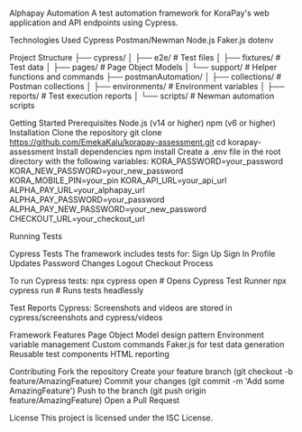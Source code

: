 Alphapay Automation
A test automation framework for KoraPay's web application and API endpoints using Cypress.

Technologies Used
Cypress
Postman/Newman
Node.js
Faker.js
dotenv

Project Structure
├── cypress/
│ ├── e2e/ # Test files
│ ├── fixtures/ # Test data
│ ├── pages/ # Page Object Models
│ └── support/ # Helper functions and commands
├── postmanAutomation/
│ ├── collections/ # Postman collections
│ ├── environments/ # Environment variables
│ ├── reports/ # Test execution reports
│ └── scripts/ # Newman automation scripts

Getting Started
Prerequisites
Node.js (v14 or higher)
npm (v6 or higher)
Installation
Clone the repository
git clone https://github.com/EmekaKalu/korapay-assessment.git
cd korapay-assessment
Install dependencies
npm install
Create a .env file in the root directory with the following variables:
KORA_PASSWORD=your_password
KORA_NEW_PASSWORD=your_new_password
KORA_MOBILE_PIN=your_pin
KORA_API_URL=your_api_url
ALPHA_PAY_URL=your_alphapay_url
ALPHA_PAY_PASSWORD=your_password
ALPHA_PAY_NEW_PASSWORD=your_new_password
CHECKOUT_URL=your_checkout_url

Running Tests

Cypress Tests
The framework includes tests for:
Sign Up
Sign In
Profile Updates
Password Changes
Logout
Checkout Process

To run Cypress tests:
npx cypress open   # Opens Cypress Test Runner
npx cypress run    # Runs tests headlessly

Test Reports
Cypress: Screenshots and videos are stored in cypress/screenshots and cypress/videos

Framework Features
Page Object Model design pattern
Environment variable management
Custom commands
Faker.js for test data generation
Reusable test components
HTML reporting


Contributing
Fork the repository
Create your feature branch (git checkout -b feature/AmazingFeature)
Commit your changes (git commit -m 'Add some AmazingFeature')
Push to the branch (git push origin feature/AmazingFeature)
Open a Pull Request

License
This project is licensed under the ISC License.
